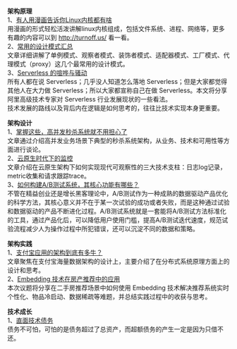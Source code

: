 **架构原理**  
1、[有人用漫画告诉你Linux内核都有啥](https://mp.weixin.qq.com/s/Bnv2954EFPUTyisyWYsz2Q)  
用漫画的形式轻松活泼讲解linux内核组成，包括文件系统、进程、网络等，更多有趣的内容可以到 http://turnoff.us/ 看一看。  
2、[常用的设计模式汇总](https://mp.weixin.qq.com/s/P3COU2qP061NNsBKneiCvA)  
文章详细讲解了单例模式、观察者模式、装饰者模式、适配器模式、工厂模式、代理模式（proxy）这几个最常用的设计模式。  
3、[Serverless 的喧哗与骚动](https://mp.weixin.qq.com/s/8Nu_p-ZcBuIcUcGEVnYW4A)  
所有人都在说 Serverless；几乎没人知道怎么落地 Serverless；但是大家都觉得其他人在大力做 Serverless；所以大家都宣称自己在做 Serverless。本文将分享阿里高级技术专家对 Serverless 行业发展现状的一些看法。  
技术发展的路线以及背后内在逻辑是如何思考的，往往比技术实现本身更重要。  

**架构设计**  
1、[掌握这些，高并发秒杀系统就不用担心了](https://mp.weixin.qq.com/s/XpIRncB4Y8GWCQBvuvbR1A)  
文章通过介绍高并发业务场景下典型的秒杀系统架构，从业务、技术和可用性等方面进行谈论。  
2、[云原生时代下的监控](https://mp.weixin.qq.com/s/b0HCOeXx8wvp7us0ZeTxig)  
文章介绍在云原生架构下如何实现现代可观察性的三大技术支柱：日志log记录，metric收集和请求跟踪trace。  
3、[如何构建A/B测试系统，其核心功能有哪些？](https://mp.weixin.qq.com/s/VfKfyTbhF56ORd6FQ7EH3w)  
不管在精益创业还是增长黑客理论中，A/B测试作为一种成熟的数据驱动产品优化的科学方法，其核心意义并不在于某一次试验的成功或者失败，而是这种通过试验和数据驱动的产品不断进化过程。A/B测试系统就是一套能将A/B测试方法标准化的工具，通过产品化后，可以降低用户使用门槛，提高A/B测试迭代速度，规范试验流程减少人为操作过程中所犯错误，还可以沉淀不同的数据和策略。  

**架构实践**  
1、[支付宝应用的架构到底有多牛？](https://mp.weixin.qq.com/s/tTn5BnD2IfIYYvcXWXQRmw)  
文章聚焦在支付宝海量数据架构的设计上，主要介绍了在分布式系统原理方面上的设计和思考。  
2、[Embedding 技术在房产推荐中的应用](https://mp.weixin.qq.com/s/m6ZRfxzJIVXoQEWUK9O5Jg)  
本次议题将分享在二手房推荐场景中如何使用 Embedding 技术解决推荐系统实时个性化、物品冷启动、数据稀疏等难题，并总结实践过程中的收获与思考。  

**技术成长**  
1、[直面技术债务](https://mp.weixin.qq.com/s/bONjEp5GCveslK4cSRR4KA)  
债务不可怕，可怕的是债务超过了总资产，而超额债务的产生一定是因为只借不还。  
